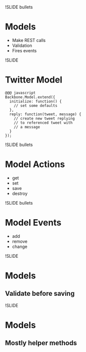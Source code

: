 !SLIDE bullets
# Models
* Make REST calls
* Validation
* Fires events

!SLIDE
# Twitter Model
    @@@ javascript
    Backbone.Model.extend({
      initialize: function() {
        // set some defaults
      },
      reply: function(tweet, message) {
        // create new tweet replying
        // to referenced tweet with
        // a message
      }
    });

!SLIDE bullets
# Model Actions
* get
* set
* save
* destroy

!SLIDE bullets
# Model Events
* add
* remove
* change

!SLIDE
# Models
## Validate before saving

!SLIDE
# Models
## Mostly helper methods
